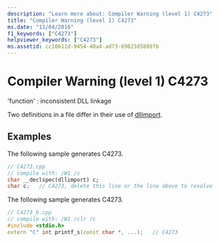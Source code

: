 ```yaml
---
description: "Learn more about: Compiler Warning (level 1) C4273"
title: "Compiler Warning (level 1) C4273"
ms.date: "11/04/2016"
f1_keywords: ["C4273"]
helpviewer_keywords: ["C4273"]
ms.assetid: cc18611d-9454-40a4-ad73-69823d5888fb
---
```

# Compiler Warning (level 1) C4273

'function' : inconsistent DLL linkage

Two definitions in a file differ in their use of [dllimport](../../cpp/dllexport-dllimport.md).

## Examples

The following sample generates C4273.

```cpp
// C4273.cpp
// compile with: /W1 /c
char __declspec(dllimport) c;
char c;   // C4273, delete this line or the line above to resolve
```

The following sample generates C4273.

```cpp
// C4273_b.cpp
// compile with: /W1 /clr /c
#include <stdio.h>
extern "C" int printf_s(const char *, ...);   // C4273
```
